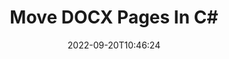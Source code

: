 ---
############################# Static ############################
layout: "auto-gen-merger"
date: 2022-09-20T10:46:24
draft: false
otherformats: dot dotm dotx epub html mht mhtml odp ods odt one otp ott pdf pps ppsx

############################# Head ############################
head_title: "Move DOCX Pages in C#"
head_description: "Move pages within a DOCX document in C# to any position using the documents merger API."

############################# Header ############################
title: "Move DOCX Pages In C#"
description: "Move DOCX Pages with a few lines of .NET code."
bg_image: "https://cms.admin.containerize.com/templates/aspose/App_Themes/V3/images/bg/header1.png"
bg_overlay: false
button:
    enable: true
    icon: "fas fa-arrow-down"
    label: "Download Free Trial"
    link: "https://downloads.groupdocs.com/merger/net"

############################# SubMenu ############################
submenu:
    enable: true

    left:
        img_alt: "GroupDocs.Merger for .NET"
        image: "https://cms.admin.containerize.com/templates/groupdocs/images/product-logos/90x90-noborder/groupdocs-merger-net.png"
        product: "GroupDocs.Merger"
        platform: ".NET"

    middle:
        button:

            # button loop
            - link: "https://apireference.groupdocs.com/merger/net"
              text: "API Reference"

            # button loop
            - link: "https://github.com/groupdocs-merger"
              text: "Code Examples"

            # button loop
            - link: "https://products.groupdocs.app/merger/family"
              text: "Live Demos"

            # button loop
            - link: "https://purchase.groupdocs.com/pricing/merger/net"
              text: "Pricing"

    right:
        link_download: "https://downloads.groupdocs.com/merger"
        link_learn: "https://docs.groupdocs.com/merger/net"
        link_buy: "https://purchase.groupdocs.com"

############################# About ############################
about:
    enable: true
    title: "About GroupDocs.Merger for .NET API"
    content: |
        [GroupDocs.Merger for .NET](/merger/net/) offers a simple solution to safely merge & split between a wide range of document formats including PDF, Microsoft Office (Word, Excel, PowerPoint, OneNote), OpenDocument, HTML, images and many others within .NET applications. By adding just a few lines of the code, perform several document operations such as move, remove, rotate, swap, extract or change the orientation of pages within the documents. The documents merging API also supports previewing document pages as an image to analyse the document structure, formatting and content on the page.
        
        GroupDocs.Merger API is a right choice for corporate solutions which needs file page moving features. These APIs are well supported on all major operating systems and platforms including .NET Framework, .NET Standard, .NET Core, Mono.

############################# Steps ############################
steps:
    enable: true
    title_left: "Move DOCX File Pages in .NET"
    content_left: |
        [GroupDocs.Merger for .NET](/merger/net/) makes it easy for C# developers to move pages within a DOCX file by implementing a few easy steps.
        
        * Initialize **MoveOptions** to specify current and new page numbers.
        * Create new instance of **Merger** and pass source document path as a constructor parameter.
        * Call **MovePage** and pass **MoveOptions** object.
        * Call **Save** and specify the file path to save the resultant document.

    title_right: "System Requirements"
    content_right: |
        GroupDocs.Merger for .NET APIs are supported on all major platforms and operating systems. Before executing the code below, please make sure that you have the following prerequisites installed on your system.

        * Operating Systems: Microsoft Windows, Linux, MacOS
        * Development Environments: Visual Studio, Xamarin, MonoDevelop
        * Frameworks: .NET Framework, .NET Standard, .NET Core, Mono
        * Download the latest version of GroupDocs.Merger for .NET from [NuGet](https://www.nuget.org/packages/groupdocs.merger)
         
    code: |
     {{% merger/additional-styles %}}
     {{< merger/code-merger title="How to move DOCX file pages using C# example code">}}

        ```csharp    
        // Move DOCX file pages using GroupDocs.Merger API
        int pageNumber = 6;
        int newPageNumber = 1;

        // Initialize MoveOptions class to specify current and new page numbers
        MoveOptions moveOptions = new MoveOptions(pageNumber, newPageNumber);

        // Instantiate Merger with input DOCX document
        using (Merger merger = new Merger("input.docx"))
          {
            // Call MovePage method and pass MoveOptions object to it
            merger.MovePage(moveOptions);
    
            // Call Save method and pass desired file path to save the output document
            merger.Save("output.docx");
          }
        ```
     {{< /merger/code-merger >}}

############################# Demos ############################
demos:
    enable: true
    title: "Live Demos - Move DOCX Pages Online"
    content: |
       Move DOCX file pages right now by visiting [GroupDocs.Merger Live Demos](https://products.groupdocs.app/splitter/move-pages/docx) website.
       The live demo has the following benefits.
        
############################# About Formats ############################
about_formats:
    enable: true

############################# More Formats ############################
more_formats:
    enable: true
    title: "Move Pages of Other Document Formats"
    content: |
        .NET documents merger & split API for file formats and images. Move some of the popular file formats as stated below.

############################# Back to top ###############################
back_to_top:
    enable: true
---